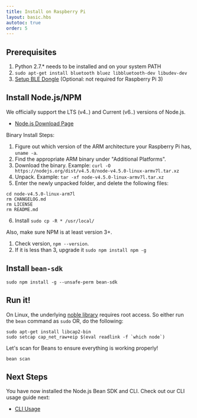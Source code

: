 ```yaml
---
title: Install on Raspberry Pi
layout: basic.hbs
autotoc: true
order: 5
---
```


## Prerequisites

1. Python 2.7.* needs to be installed and on your system PATH
2. `sudo apt-get install bluetooth bluez libbluetooth-dev libudev-dev`
3. [Setup BLE Dongle](/node-sdk/ble-dongle-setup/) (Optional: not required for Raspberry Pi 3)

## Install Node.js/NPM

We officially support the LTS (v4.*.*) and Current (v6.*.*) versions of Node.js.

* [Node.js Download Page](https://nodejs.org/en/download/)

Binary Install Steps:

1. Figure out which version of the ARM architecture your Raspberry Pi has, `uname -a`.
2. Find the appropriate ARM binary under "Additional Platforms".
3. Download the binary. Example: `curl -O https://nodejs.org/dist/v4.5.0/node-v4.5.0-linux-armv7l.tar.xz`
4. Unpack. Example: `tar -xf node-v4.5.0-linux-armv7l.tar.xz`
5. Enter the newly unpacked folder, and delete the following files:

```
cd node-v4.5.0-linux-arm7l
rm CHANGELOG.md
rm LICENSE
rm README.md
```

6. Install `sudo cp -R * /usr/local/`

Also, make sure NPM is at least version 3+.

1. Check version, `npm --version`.
2. If it is less than 3, upgrade it `sudo npm install npm -g`

## Install `bean-sdk`

```
sudo npm install -g --unsafe-perm bean-sdk
```

## Run it!

On Linux, the underlying [noble library](https://github.com/sandeepmistry/noble) requires root access. So either run the `bean` command as `sudo` OR, do the following:

```
sudo apt-get install libcap2-bin
sudo setcap cap_net_raw+eip $(eval readlink -f `which node`)
```

Let's scan for Beans to ensure everything is working properly!

```
bean scan
```

## Next Steps

You have now installed the Node.js Bean SDK and CLI. Check out our CLI usage guide next:

* [CLI Usage](/node-sdk/cli-usage/)
